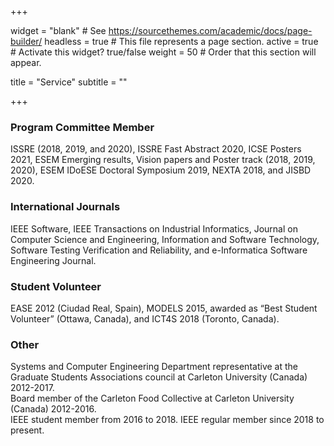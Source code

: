 +++

widget = "blank" # See https://sourcethemes.com/academic/docs/page-builder/ 
headless = true # This file represents a page section. 
active = true # Activate this widget? true/false 
weight = 50 # Order that this section will appear.

title = "Service" 
subtitle = ""

+++

<h3>Program Committee Member</h3>
ISSRE (2018, 2019, and 2020), ISSRE Fast Abstract 2020, ICSE Posters 2021, ESEM Emerging results, Vision papers and Poster track (2018, 2019, 2020), ESEM IDoESE Doctoral Symposium 2019, NEXTA 2018, and JISBD 2020.


<h3>International Journals</h3>
IEEE Software, IEEE Transactions on Industrial Informatics, Journal on Computer Science and Engineering, Information and Software Technology, Software Testing Verification and Reliability, and e-Informatica Software Engineering Journal.

<h3>Student Volunteer</h3>
EASE 2012 (Ciudad Real, Spain), MODELS 2015, awarded as “Best Student Volunteer” (Ottawa, Canada), and ICT4S 2018 (Toronto, Canada).

<h3>Other</h3>
Systems and Computer Engineering Department representative at the Graduate Students Associations council at Carleton University (Canada) 2012-2017.
<br>Board member of the Carleton Food Collective at Carleton University (Canada) 2012-2016.
<br>IEEE student member from 2016 to 2018. IEEE regular member since 2018 to present.

